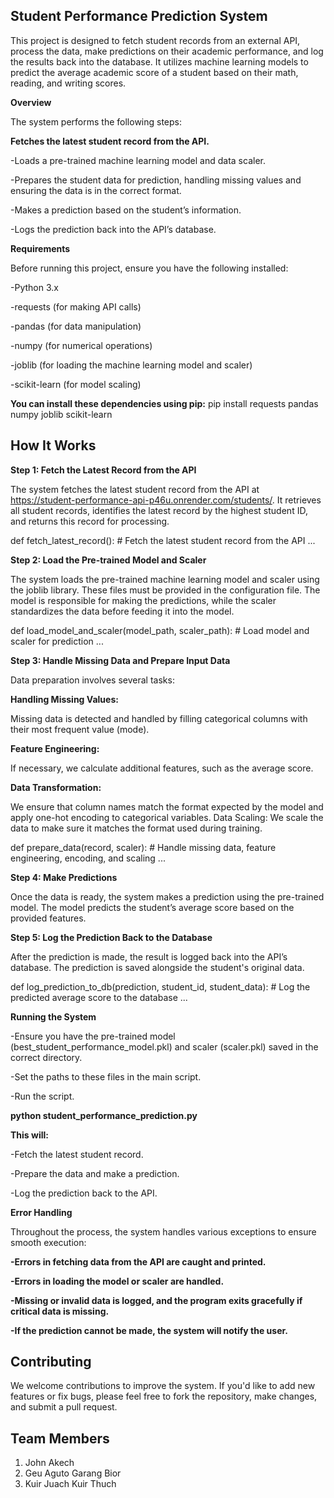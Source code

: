 ## Student Performance Prediction System


This project is designed to fetch student records from an external API, process the data, make predictions on their academic performance, and log the results back into the database. It utilizes machine learning models to predict the average academic score of a student based on their math, reading, and writing scores.

**Overview**

The system performs the following steps:

**Fetches the latest student record from the API.**

-Loads a pre-trained machine learning model and data scaler.

-Prepares the student data for prediction, handling missing values and ensuring the data is in the correct format.

-Makes a prediction based on the student’s information.

-Logs the prediction back into the API’s database.

**Requirements**

Before running this project, ensure you have the following installed:

-Python 3.x

-requests (for making API calls)

-pandas (for data manipulation)

-numpy (for numerical operations)

-joblib (for loading the machine learning model and scaler)

-scikit-learn (for model scaling)

**You can install these dependencies using pip:**
pip install requests pandas numpy joblib scikit-learn

## How It Works

**Step 1: Fetch the Latest Record from the API**

The system fetches the latest student record from the API at https://student-performance-api-p46u.onrender.com/students/. It retrieves all student records, identifies the latest record by the highest student ID, and returns this record for processing.

def fetch_latest_record():
    # Fetch the latest student record from the API
    ...
    
**Step 2: Load the Pre-trained Model and Scaler**

The system loads the pre-trained machine learning model and scaler using the joblib library. These files must be provided in the configuration file. The model is responsible for making the predictions, while the scaler standardizes the data before feeding it into the model.

def load_model_and_scaler(model_path, scaler_path):
    # Load model and scaler for prediction
    ...

**Step 3: Handle Missing Data and Prepare Input Data**

Data preparation involves several tasks:

**Handling Missing Values:**

Missing data is detected and handled by filling categorical columns with their most frequent value (mode).

**Feature Engineering:**

If necessary, we calculate additional features, such as the average score.

**Data Transformation:**

We ensure that column names match the format expected by the model and apply one-hot encoding to categorical variables.
Data Scaling: We scale the data to make sure it matches the format used during training.

def prepare_data(record, scaler):
    # Handle missing data, feature engineering, encoding, and scaling
    ...

**Step 4: Make Predictions**

Once the data is ready, the system makes a prediction using the pre-trained model. The model predicts the student’s average score based on the provided features.

**Step 5: Log the Prediction Back to the Database**

After the prediction is made, the result is logged back into the API’s database. The prediction is saved alongside the student's original data.

def log_prediction_to_db(prediction, student_id, student_data):
    # Log the predicted average score to the database
    ...

**Running the System**

-Ensure you have the pre-trained model (best_student_performance_model.pkl) and scaler (scaler.pkl) saved in the correct directory.

-Set the paths to these files in the main script.

-Run the script.

**python student_performance_prediction.py**

**This will:**

-Fetch the latest student record.

-Prepare the data and make a prediction.

-Log the prediction back to the API.

**Error Handling**

Throughout the process, the system handles various exceptions to ensure smooth execution:

**-Errors in fetching data from the API are caught and printed.**

**-Errors in loading the model or scaler are handled.**

**-Missing or invalid data is logged, and the program exits gracefully if critical data is missing.**

**-If the prediction cannot be made, the system will notify the user.**

## Contributing

We welcome contributions to improve the system. If you'd like to add new features or fix bugs, please feel free to fork the repository, make changes, and submit a pull request.

## Team Members
1. John Akech
2. Geu Aguto Garang Bior
3. Kuir Juach Kuir Thuch

